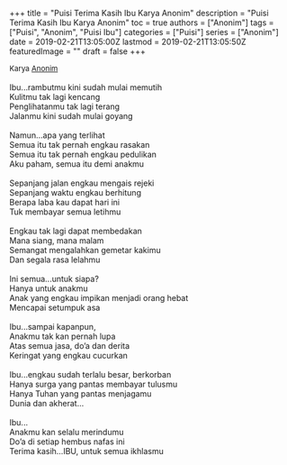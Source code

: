 +++
title = "Puisi Terima Kasih Ibu Karya Anonim"
description = "Puisi Terima Kasih Ibu Karya Anonim"
toc = true
authors = ["Anonim"]
tags = ["Puisi", "Anonim", "Puisi Ibu"]
categories = ["Puisi"]
series = ["Anonim"]
date = 2019-02-21T13:05:00Z
lastmod = 2019-02-21T13:05:50Z
featuredImage = ""
draft = false
+++

<div style="text-align: justify;">
<div style="font-size: small;">Karya <a href="/authors/anonim/" target="_blank">Anonim</a></div><br />
Ibu...rambutmu kini sudah mulai memutih<br />
Kulitmu tak lagi kencang<br />
Penglihatanmu tak lagi terang<br />
Jalanmu kini sudah mulai goyang<br />
<br />
Namun...apa yang terlihat<br />
Semua itu tak pernah engkau rasakan<br />
Semua itu tak pernah engkau pedulikan<br />
Aku paham, semua itu demi anakmu<br />
<br />
Sepanjang jalan engkau mengais rejeki<br />
Sepanjang waktu engkau berhitung<br />
Berapa laba kau dapat hari ini<br />
Tuk membayar semua letihmu<br />
<br />
Engkau tak lagi dapat membedakan<br />
Mana siang, mana malam<br />
Semangat mengalahkan gemetar kakimu<br />
Dan segala rasa lelahmu<br />
<br />
Ini semua...untuk siapa?<br />
Hanya untuk anakmu<br />
Anak yang engkau impikan menjadi orang hebat<br />
Mencapai setumpuk asa<br />
<br />
Ibu...sampai kapanpun,<br />
Anakmu tak kan pernah lupa<br />
Atas semua jasa, do’a dan derita<br />
Keringat yang engkau cucurkan<br />
<br />
Ibu...engkau sudah terlalu besar, berkorban<br />
Hanya surga yang pantas membayar tulusmu<br />
Hanya Tuhan yang pantas menjagamu<br />
Dunia dan akherat...<br />
<br />
Ibu...<br />
Anakmu kan selalu merindumu<br />
Do’a di setiap hembus nafas ini<br />
Terima kasih…IBU, untuk semua ikhlasmu</div>
